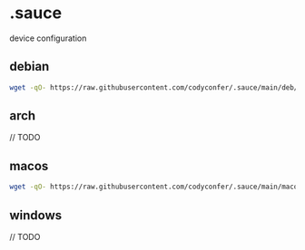 # .sauce

device configuration

## debian

```bash
wget -qO- https://raw.githubusercontent.com/codyconfer/.sauce/main/deb/setup.sh | bash
```

## arch

// TODO

## macos

```bash
wget -qO- https://raw.githubusercontent.com/codyconfer/.sauce/main/macos/setup.sh | bash
```

## windows

// TODO
